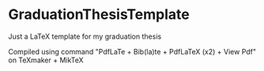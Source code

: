 # GraduationThesisTemplate
Just a LaTeX template for my graduation thesis


Compiled using command "PdfLaTe + Bib(la)te + PdfLaTeX (x2) + View Pdf" on TeXmaker + MikTeX
